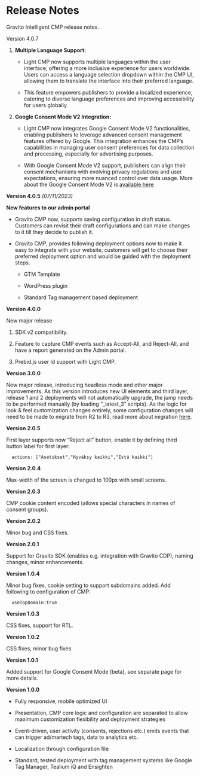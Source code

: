 Release Notes
=============

Gravito Intelligent CMP release notes.

Version 4.0.7

1.  **Multiple Language Support:**
    
    *   Light CMP now supports multiple languages within the user interface, offering a more inclusive experience for users worldwide. Users can access a language selection dropdown within the CMP UI, allowing them to translate the interface into their preferred language.
        
    *   This feature empowers publishers to provide a localized experience, catering to diverse language preferences and improving accessibility for users globally.
        
2.  **Google Consent Mode V2 Integration:**
    
    *   Light CMP now integrates Google Consent Mode V2 functionalities, enabling publishers to leverage advanced consent management features offered by Google. This integration enhances the CMP’s capabilities in managing user consent preferences for data collection and processing, especially for advertising purposes.
        
    *   With Google Consent Mode V2 support, publishers can align their consent mechanisms with evolving privacy regulations and user expectations, ensuring more nuanced control over data usage. More about the Google Consent Mode V2 is [available here](https://www.gravito.net/docs/google-consent-mode-v2/)
        

**Version 4.0.5** _(07/11/2023)_

**New features to our admin portal**

*   Gravito CMP now, supports saving configuration in draft status. Customers can revisit their draft configurations and can make changes to it till they decide to publish it.
    
*   Gravito CMP, provides following deployment options now to make it easy to integrate with your website, customers will get to choose their preferred deployment option and would be guided with the deployment steps.
    
    *   GTM Template
        
    *   WordPress plugin
        
    *   Standard Tag management based deployment
        

**Version 4.0.0**

New major release

1.  SDK v2 compatibility.
    
2.  Feature to capture CMP events such as Accept-All, and Reject-All, and have a report generated on the Admin portal.
    
3.  Prebid.js user Id support with Light CMP.
    

**Version 3.0.0**

New major release, introducing headless mode and other major improvements. As this version introduces new UI elements and third layer, release 1 and 2 deployments will not automatically upgrade, the jump needs to be performed manually (by loading “\_latest\_3” scripts). As the logic for look & feel customization changes entirely, some configuration changes will need to be made to migrate from R2 to R3, read more about migration [here](https://www.gravito.net/docs/lightcmp/migration-from-r2-to-r3/).

**Version 2.0.5**

First layer supports now “Reject all” button, enable it by defining third button label for first layer:

`   actions: ["Asetukset","Hyväksy kaikki","Estä kaikki"]   `

**Version 2.0.4**

Max-width of the screen is changed to 100px with small screens.

**Version 2.0.3**

CMP cookie content encoded (allows special characters in names of consent groups).

**Version 2.0.2**

Minor bug and CSS fixes.

**Version 2.0.1**

Support for Gravito SDK (enables e.g. integration with Gravito CDP), naming changes, minor enhancements.

**Version 1.0.4**

Minor bug fixes, cookie setting to support subdomains added. Add following to configuration of CMP:

`   useTopDomain:true   `

**Version 1.0.3**

CSS fixes, support for RTL.

**Version 1.0.2**

CSS fixes, minor bug fixes

**Version 1.0.1**

Added support for Google Consent Mode (beta), see separate page for more details.

**Version 1.0.0**

*   Fully responsive, mobile optimized UI
    
*   Presentation, CMP core logic and configuration are separated to allow maximum customization flexibility and deployment strategies
    
*   Event-driven, user activity (consents, rejections etc.) emits events that can trigger ad/martech tags, data to analytics etc.
    
*   Localization through configuration file
    
*   Standard, tested deployment with tag management systems like Google Tag Manager, Tealium iQ and Ensighten